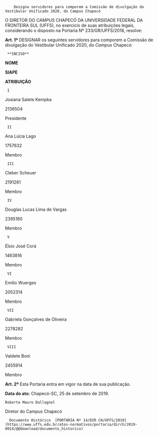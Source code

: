         Designa servidores para comporem a Comissão de divulgação do Vestibular Unificado 2020, do Campus Chapecó  

 O DIRETOR DO *CAMPUS* CHAPECÓ DA UNIVERSIDADE FEDERAL DA FRONTEIRA SUL (UFFS), no exercício de suas atribuições legais, considerando o disposto na Portaria Nº 233/GR/UFFS/2018, resolve:

  

 **Art. 1º** DESIGNAR os seguintes servidores para comporem a Comissão de divulgação do Vestibular Unificado 2020, do *Campus* Chapecó: 

  

     **INCISO**

   **NOME**

   **SIAPE**

   **ATRIBUIÇÃO**

     I

   Josiana Salete Kempka

   2136504

   Presidente

     II

   Ana Lúcia Lago

   1757632

   Membro

     III

   Cleber Scheuer

   2191261

   Membro

     IV

   Douglas Lucas Lima de Vargas

   2395180

   Membro

     V

   Élsio José Corá 

   1463816

   Membro

     VI

   Emilio Wuerges 

   2052314

   Membro

     VII

   Gabriela Gonçalves de Oliveira

   2278282

   Membro

     VIII

   Valdete Boni 

   2455914

   Membro

      

 **Art. 2º** Esta Portaria entra em vigor na data de sua publicação.

  

  

   **Data do ato:** Chapecó-SC, 25 de setembro de 2019.   
 

    Roberto Mauro Dallagnol   
 Diretor do Campus Chapecó 

      Documento Histórico  [PORTARIA Nº 14/DIR CH/UFFS/2019](https://www.uffs.edu.br/atos-normativos/portaria/dirch/2019-0014/@@download/documento_historico)     
      